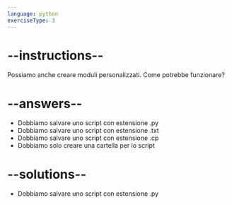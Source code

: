 ```yaml
---
language: python
exerciseType: 3
---
```


# --instructions--

Possiamo anche creare moduli personalizzati.
Come potrebbe funzionare?

# --answers--

- Dobbiamo salvare uno script con estensione .py
- Dobbiamo salvare uno script con estensione .txt
- Dobbiamo salvare uno script con estensione .cp
- Dobbiamo solo creare una cartella per lo script

# --solutions--

- Dobbiamo salvare uno script con estensione .py
